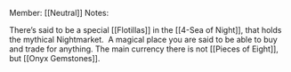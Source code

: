 Member: [[Neutral]]
Notes: 

There’s said to be a special [[Flotillas]] in the [[4-Sea of Night]], that holds the mythical Nightmarket.  A magical place you are said to be able to buy and trade for anything.  The main currency there is not [[Pieces of Eight]], but [[Onyx Gemstones]].